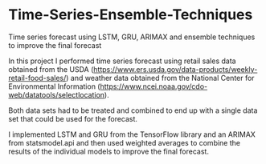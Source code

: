 # Time-Series-Ensemble-Techniques
Time series forecast using LSTM, GRU, ARIMAX and ensemble techniques to improve the final forecast

In this project I performed time series forecast using retail sales data obtained from the USDA (https://www.ers.usda.gov/data-products/weekly-retail-food-sales/) and weather data obtained from the National Center for Environmental Information (https://www.ncei.noaa.gov/cdo-web/datatools/selectlocation). 

Both data sets had to be treated and combined to end up with a single data set that could be used for the forecast.

I implemented LSTM and GRU from the TensorFlow library and an ARIMAX from statsmodel.api and then used weighted averages to combine the results of the individual models to improve the final forecast.
